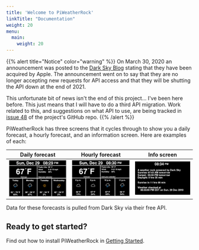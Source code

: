```yaml
---
title: 'Welcome to PiWeatherRock'
linkTitle: "Documentation"
weight: 20
menu:
  main:
    weight: 20
---
```


{{% alert title="Notice" color="warning" %}}
On March 30, 2020 an announcement was posted to the [Dark Sky Blog](https://blog.darksky.net) stating that they have
been acquired by Apple. The announcement went on to say that they are no longer accepting new requests for API access and that they
will be shutting the API down at the end of 2021.

This unfortunate bit of news isn't the end of this project... I've been here before. This just means that I will have to do a third
API migration. Work related to this, and suggestions on what API to use, are being tracked in
[issue 48](https://github.com/genebean/PiWeatherRock/issues/48) of the project's GitHub repo.
{{% /alert %}}

PiWeatherRock has three screens that it cycles through to show you a daily forecast, a hourly forecast, and an information screen. Here are examples of each:

| Daily forecast                                         | Hourly forecast                                          | Info screen                                 |
|--------------------------------------------------------|----------------------------------------------------------|---------------------------------------------|
| ![daily-forecast-screenshot](us-daily.png) | ![hourly-forecast-screenshot](us-hourly.png) | ![info-screenshot](us-info.png) |

Data for these forecasts is pulled from Dark Sky via their free API.

## Ready to get started?

Find out how to install PiWeatherRock in [Getting Started](getting-started/).
